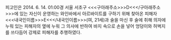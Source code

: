 피고인은 2014. 6. 14. 01:00경 서울 서초구 <<<구아래주소>>>D<<</구아래주소>>>에 있는 자신이 운영하는 와인바에서 아르바이트를 구하기 위해 찾아온 피해자 <<<내국인이름>>>E<<</내국인이름>>>(여, 21세)과 술을 마신 후 술에 취해 의자에 누워 있는 피해자의 옆에 누워 그 의사에 반하여 바지 속으로 손을 넣어 엉덩이와 허벅지를 쓰다듬어 강제로 피해자를 추행하였다.
